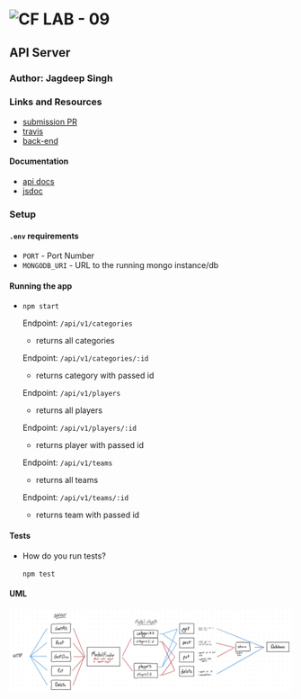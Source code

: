 ![CF](http://i.imgur.com/7v5ASc8.png) LAB - 09
=================================================

## API Server

### Author: Jagdeep Singh

### Links and Resources
* [submission PR](https://github.com/401-advanced-javascript-js/lab-09-api-server/pull/2)
* [travis](https://www.travis-ci.com/401-advanced-javascript-js/lab-09-api-server)
* [back-end](http://api-server-js.herokuapp.com/api/v1/)
<!-- * [front-end](http://xyz.com) (when applicable) -->

#### Documentation
* [api docs](http://api-server-js.herokuapp.com/api/v1/api-docs/)
* [jsdoc](https://401-advanced-javascript-js.github.io/lab-09-api-server/)

### Setup
#### `.env` requirements
* `PORT` - Port Number
* `MONGODB_URI` - URL to the running mongo instance/db

#### Running the app
* `npm start`

  Endpoint: `/api/v1/categories`
    * returns all categories

  Endpoint: `/api/v1/categories/:id`
    * returns category with passed id

  Endpoint: `/api/v1/players`
    * returns all players

  Endpoint: `/api/v1/players/:id`
    * returns player with passed id

  Endpoint: `/api/v1/teams`
    * returns all teams

  Endpoint: `/api/v1/teams/:id`
    * returns team with passed id
  

#### Tests
* How do you run tests?

  `npm test`

#### UML
![UML of Data Flow](./assets/UML.jpeg)
